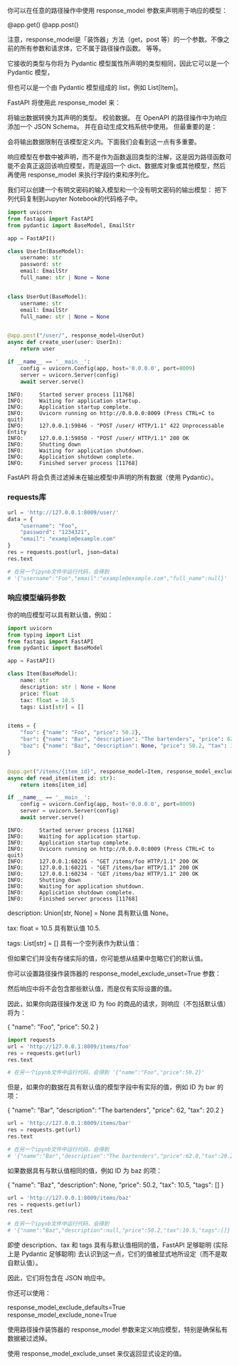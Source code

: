 你可以在任意的路径操作中使用 response_model 参数来声明用于响应的模型：

@app.get()
@app.post()

注意，response_model是「装饰器」方法（get，post 等）的一个参数。不像之前的所有参数和请求体，它不属于路径操作函数。
等等。

它接收的类型与你将为 Pydantic 模型属性所声明的类型相同，因此它可以是一个 Pydantic 模型，

但也可以是一个由 Pydantic 模型组成的 list，例如 List[Item]。

FastAPI 将使用此 response_model 来：

将输出数据转换为其声明的类型。
校验数据。
在 OpenAPI 的路径操作中为响应添加一个 JSON Schema。
并在自动生成文档系统中使用。
但最重要的是：

会将输出数据限制在该模型定义内。下面我们会看到这一点有多重要。

响应模型在参数中被声明，而不是作为函数返回类型的注解，这是因为路径函数可能不会真正返回该响应模型，而是返回一个 dict、数据库对象或其他模型，然后再使用 response_model 来执行字段约束和序列化。

我们可以创建一个有明文密码的输入模型和一个没有明文密码的输出模型：
把下列代码复制到Jupyter Notebook的代码格子中。
```python
import uvicorn
from fastapi import FastAPI
from pydantic import BaseModel, EmailStr

app = FastAPI()

class UserIn(BaseModel):
    username: str
    password: str
    email: EmailStr
    full_name: str | None = None


class UserOut(BaseModel):
    username: str
    email: EmailStr
    full_name: str | None = None


@app.post("/user/", response_model=UserOut)
async def create_user(user: UserIn):
    return user

if __name__ == '__main__':
    config = uvicorn.Config(app, host='0.0.0.0', port=8009)
    server = uvicorn.Server(config)
    await server.serve()
```

```log
INFO:     Started server process [11768]
INFO:     Waiting for application startup.
INFO:     Application startup complete.
INFO:     Uvicorn running on http://0.0.0.0:8009 (Press CTRL+C to quit)
INFO:     127.0.0.1:59846 - "POST /user/ HTTP/1.1" 422 Unprocessable Entity
INFO:     127.0.0.1:59850 - "POST /user/ HTTP/1.1" 200 OK
INFO:     Shutting down
INFO:     Waiting for application shutdown.
INFO:     Application shutdown complete.
INFO:     Finished server process [11768]
```

FastAPI 将会负责过滤掉未在输出模型中声明的所有数据（使用 Pydantic）。

### requests库

```python
url = 'http://127.0.0.1:8009/user/' 
data = {
    "username": "Foo",
    "password": "1234321",
    "email": "example@example.com"
}
res = requests.post(url, json=data) 
res.text

# 在另一个ipynb文件中运行代码，会得到 
# '{"username":"Foo","email":"example@example.com","full_name":null}'
```

### 响应模型编码参数
你的响应模型可以具有默认值，例如：

```python
import uvicorn
from typing import List
from fastapi import FastAPI
from pydantic import BaseModel

app = FastAPI()

class Item(BaseModel):
    name: str
    description: str | None = None
    price: float
    tax: float = 10.5
    tags: List[str] = []


items = {
    "foo": {"name": "Foo", "price": 50.2},
    "bar": {"name": "Bar", "description": "The bartenders", "price": 62, "tax": 20.2},
    "baz": {"name": "Baz", "description": None, "price": 50.2, "tax": 10.5, "tags": []},
}


@app.get("/items/{item_id}", response_model=Item, response_model_exclude_unset=True)
async def read_item(item_id: str):
    return items[item_id]

if __name__ == '__main__':
    config = uvicorn.Config(app, host='0.0.0.0', port=8009)
    server = uvicorn.Server(config)
    await server.serve()
```

```log
INFO:     Started server process [11768]
INFO:     Waiting for application startup.
INFO:     Application startup complete.
INFO:     Uvicorn running on http://0.0.0.0:8009 (Press CTRL+C to quit)
INFO:     127.0.0.1:60216 - "GET /items/foo HTTP/1.1" 200 OK
INFO:     127.0.0.1:60221 - "GET /items/bar HTTP/1.1" 200 OK
INFO:     127.0.0.1:60234 - "GET /items/baz HTTP/1.1" 200 OK
INFO:     Shutting down
INFO:     Waiting for application shutdown.
INFO:     Application shutdown complete.
INFO:     Finished server process [11768]
```

description: Union[str, None] = None 具有默认值 None。

tax: float = 10.5 具有默认值 10.5.

tags: List[str] = [] 具有一个空列表作为默认值：

但如果它们并没有存储实际的值，你可能想从结果中忽略它们的默认值。

你可以设置路径操作装饰器的 response_model_exclude_unset=True 参数：

然后响应中将不会包含那些默认值，而是仅有实际设置的值。

因此，如果你向路径操作发送 ID 为 foo 的商品的请求，则响应（不包括默认值）将为：

{
    "name": "Foo",
    "price": 50.2
}

```python
import requests
url = 'http://127.0.0.1:8009/items/foo' 
res = requests.get(url) 
res.text

# 在另一个ipynb文件中运行代码，会得到 '{"name":"Foo","price":50.2}'
```

但是，如果你的数据在具有默认值的模型字段中有实际的值，例如 ID 为 bar 的项：

{
    "name": "Bar",
    "description": "The bartenders",
    "price": 62,
    "tax": 20.2
}

```python
url = 'http://127.0.0.1:8009/items/bar' 
res = requests.get(url) 
res.text

# 在另一个ipynb文件中运行代码，会得到
# '{"name":"Bar","description":"The bartenders","price":62.0,"tax":20.2}'
```

如果数据具有与默认值相同的值，例如 ID 为 baz 的项：

{
    "name": "Baz",
    "description": None,
    "price": 50.2,
    "tax": 10.5,
    "tags": []
}

```python
url = 'http://127.0.0.1:8009/items/baz' 
res = requests.get(url) 
res.text

# 在另一个ipynb文件中运行代码，会得到
# '{"name":"Baz","description":null,"price":50.2,"tax":10.5,"tags":[]}'
```

即使 description、tax 和 tags 具有与默认值相同的值，FastAPI 足够聪明 (实际上是 Pydantic 足够聪明) 去认识到这一点，它们的值被显式地所设定（而不是取自默认值）。

因此，它们将包含在 JSON 响应中。

你还可以使用：

response_model_exclude_defaults=True
response_model_exclude_none=True

使用路径操作装饰器的 response_model 参数来定义响应模型，特别是确保私有数据被过滤掉。

使用 response_model_exclude_unset 来仅返回显式设定的值。